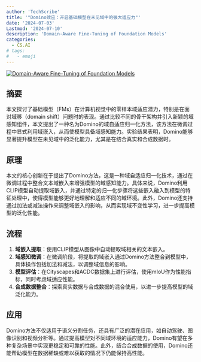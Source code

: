 ```yaml
---
author: 'TechScribe'
title: '"Domino效应：开启基础模型在未见域中的强大适应力"'
date: '2024-07-03'
Lastmod: '2024-07-10'
description: 'Domain-Aware Fine-Tuning of Foundation Models'
categories:
  - CS.AI
# tags:
#   - emoji
---
```


[![Domain-Aware Fine-Tuning of Foundation Models](https://arxiv-research-1301205113.cos.ap-guangzhou.myqcloud.com/images/2407.03482v1.pdf_0.jpg)](https://arxiv.org/abs/2407.03482v1)

## 摘要

本文探讨了基础模型（FMs）在计算机视觉中的零样本域适应潜力，特别是在面对域移（domain shift）问题时的表现。通过比较不同的骨干架构并引入新颖的域感知组件，本文提出了一种名为Domino的域自适应归一化方法，该方法在微调过程中显式利用域嵌入，从而使模型具备域感知能力。实验结果表明，Domino能够显著提升模型在未见域中的泛化能力，尤其是在结合真实和合成数据时。<!--more-->

## 原理

本文的核心创新在于提出了Domino方法，这是一种域自适应归一化技术，通过在微调过程中整合文本域嵌入来增强模型的域感知能力。具体来说，Domino利用CLIP模型自动提取域嵌入，并通过特定的归一化步骤将这些嵌入融入到模型的特征处理中，使得模型能够更好地理解和适应不同的域环境。此外，Domino还支持通过加法或减法操作来调整域嵌入的影响，从而实现域不变性学习，进一步提高模型的泛化性能。

## 流程

1. **域嵌入提取**：使用CLIP模型从图像中自动提取域相关的文本嵌入。
2. **域感知微调**：在微调阶段，将提取的域嵌入通过Domino方法整合到模型中，具体操作包括加法和减法，以调整域信息的影响。
3. **模型评估**：在Cityscapes和ACDC数据集上进行评估，使用mIoU作为性能指标，同时考虑域适应性能。
4. **合成数据整合**：探索真实数据与合成数据的混合使用，以进一步提高模型的域泛化能力。

## 应用

Domino方法不仅适用于语义分割任务，还具有广泛的潜在应用，如自动驾驶、图像识别和视频分析等。通过提高模型对不同域环境的适应能力，Domino有望在多种复杂场景中实现更稳定和可靠的性能。此外，结合合成数据的使用，Domino还能帮助模型在数据稀缺或难以获取的情况下仍能保持高性能。